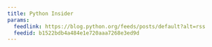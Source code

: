 ```yaml
---
title: Python Insider
params:
  feedlink: https://blog.python.org/feeds/posts/default?alt=rss
  feedid: b1522bdb4a484e1e720aaa7268e3ed9d
---
```

